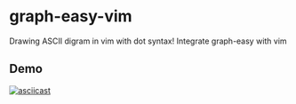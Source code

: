 # graph-easy-vim
Drawing ASCII digram in vim with dot syntax! Integrate graph-easy with vim

## Demo
[![asciicast](https://asciinema.org/a/kg4JRz115Rgm5tWm2vC0t9iMx.svg)](https://asciinema.org/a/kg4JRz115Rgm5tWm2vC0t9iMx)
